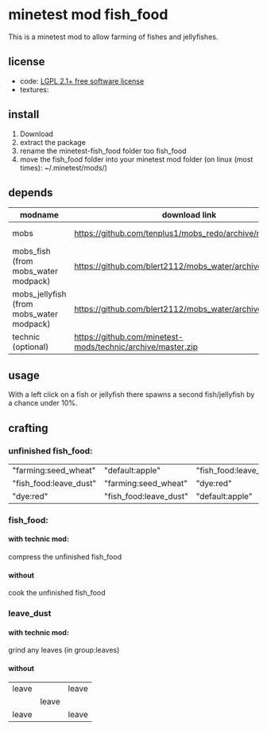 # minetest mod fish_food
This is a minetest mod to allow farming of
fishes and jellyfishes.

## license
* code: [LGPL 2.1+ free software license](https://www.gnu.org/licenses/lgpl-2.1.html)
* textures: 

## install
1. Download
2. extract the package
3. rename the minetest-fish_food folder too fish_food
4. move the fish_food folder into your minetest mod folder (on linux (most times): ~/.minetest/mods/)

## depends
| modname  |  download link   | forum link |
|----------|------------------|------------|
| mobs | https://github.com/tenplus1/mobs_redo/archive/master.zip | https://forum.minetest.net/viewtopic.php?f=11&t=9917&hilit=mobs+redo |
| mobs_fish (from mobs_water modpack) | https://github.com/blert2112/mobs_water/archive/master.zip | https://forum.minetest.net/viewtopic.php?f=9&t=12652&hilit=water+critters |
mobs_jellyfish (from mobs_water modpack) | https://github.com/blert2112/mobs_water/archive/master.zip | https://forum.minetest.net/viewtopic.php?f=9&t=12652&hilit=water+critters |
| technic (optional) | https://github.com/minetest-mods/technic/archive/master.zip | https://forum.minetest.net/viewtopic.php?f=11&t=2538&hilit=technic |


## usage

With a left click on a fish or jellyfish there spawns a second fish/jellyfish by a chance under 10%.

## crafting
### unfinished fish_food:
|  |  |  |
|--|--|--|
| "farming:seed_wheat" | "default:apple" | "fish_food:leave_dust" |
| "fish_food:leave_dust" | "farming:seed_wheat" | "dye:red" |
| "dye:red" | "fish_food:leave_dust" | "default:apple"|

### fish_food:
#### with technic mod:
compress the unfinished fish_food
#### without
cook the unfinished fish_food

### leave_dust
#### with technic mod:
grind any leaves (in group:leaves)
#### without
|  |  |  |
|--|--|--|
| leave |  | leave |
|  | leave |  |
| leave |  | leave |

